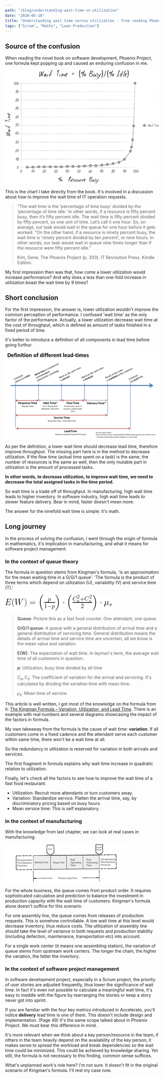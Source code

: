 ```yaml
---
path: "/blog/understanding-wait-time-vs-utilization"
date: "2020-05-18"
title: "Understanding wait time versus utilization - from reading Phoenix Project"
tags: ["Scrum", "Maths", "Lean Production"]
---
```


## Source of the confusion

When reading the novel book on software development, Phoenix Project, one formula kept popping up and caused an enduring confusion in me.

![Chart relating wait time and utilization](understanding-wait-time-vs-utilization/wait-time-busy-idle-phoenix.png)

This is the chart I take directly from the book. It's involved in a discussion about how to improve the wait time of IT operation requests.

> "The wait time is the ‘percentage of time busy’ divided by the ‘percentage of time idle.’ In other words, if a resource is fifty percent busy, then it’s fifty percent idle. The wait time is fifty percent divided by fifty percent, so one unit of time. Let’s call it one hour. So, on average, our task would wait in the queue for one hour before it gets worked. “On the other hand, if a resource is ninety percent busy, the wait time is ‘ninety percent divided by ten percent’, or nine hours. In other words, our task would wait in queue nine times longer than if the resource were fifty percent idle.”
>
>Kim, Gene. The Phoenix Project (p. 303). IT Revolution Press. Kindle Edition. 

My first impression then was that, how come a lower utilization would increase performance? And why does a less than one-fold increase in utilization boast the wait time by 9 times?

## Short conclusion

For the first impression, the answer is, lower utilization wouldn't improve the common perception of performance. I confused 'wait time' as the only factor of the performance. Actually, a lower utilization decrease wait time at the cost of throughput, which is defined as amount of tasks finished in a fixed period of time.

It's better to introduce a definition of all components in lead time before going furthur.

![Lead Time Composition](understanding-wait-time-vs-utilization/definition-of-lead-times.png)

As per the definition, a lower wait time should decrease lead time, therefore improve throughput. The missing part here is in the method to decrease utilization. If the flow time (actual time spent on a task) is the same, the number of resources is the same as well, then the only mutable part in utilization is the amount of processed tasks. 

**In other words, to decrease utilization, to improve wait time, we need to decrease the total assigned tasks in the time period.**

So wait time is a trade off of throughput. In manufacturing, high wait time leads to higher inventory. In software industry, high wait time leads to slower feature delivery. Bear in mind, faster doesn't mean more.

The answer for the ninefold wait time is simple: it's math.

## Long journey

In the process of solving the confusion, I went through the origin of formula in mathematics, it's implication in manufacturing, and what it means for software project management.

### In the context of queue theory

The formula in question stems from Kingman's formula, 'is an approximation for the mean waiting time in a G/G/1 queue'. 'The formula is the product of three terms which depend on utilization (U), variability (V) and service time (T).'

![Kingman's formula](understanding-wait-time-vs-utilization/kingman-formula.png)

> **Queue**: Picture this as a fast food counter. One attendant, one queue.
>
> **G/G/1 queue**: A queue with a general distribution of arrival time and a general distribution of servicing time. General distribution means the details of arrival time and service time are uncertain, all we know is the mean value and variation.
>
> **E(W)**: The expectation of wait time. In layman's term, the average wait time of all customers in question.
>
> **p**: Utilization, busy time divided by all time
>
> $C_a,C_s$: The coefficient of variation for the arrival and servicing. It's calculated by dividing the variation time with mean time.
>
> $\mu_s$: Mean time of service.

This article is well written, I got most of the knowledge on the formula from it: [The Kingman Formula – Variation, Utilization, and Lead Time](https://www.allaboutlean.com/kingman-formula). There is an example with real numbers and several diagrams showcasing the impact of the factors in formula.

My own takeaway from the formula is the cause of wait time: **variation**. If all customers come in a fixed cadence and the attendant serve each customer within same time, there won't be a wait time at all.

So the redundancy in utilization is reserved for variation in both arrivals and services.

The first fragment in formula explains why wait time increase in quadratic relation to utilization.

Finally, let's check all the factors to see how to improve the wait time of a fast food restaurant:

- Utilization: Recruit more attendants or turn customers away.
- Variation: Standardize service. Flatten the arrival time, say, by discriminatory pricing based on busy hours.
- Mean service time: This is self explanatory.

### In the context of manufacturing

With the knowledge from last chapter, we can look at real cases in manufacturing.

![Lead time in manufacturing](understanding-wait-time-vs-utilization/lead-time-in-manufacturing.png)

For the whole business, the queue comes from product order. It requires sophisticated calculation and prediction to balance the investment in production capacity with the wait time of customers. Kingman's formula alone doesn't suffice for this scenario.

For one assembly line, the queue comes from releases of production requests. This is somehow controllable. A low wait time at this level would decrease inventory, thus reduce costs. The utilization of assembly line should take the level of variance in both requests and production stability (including defection, maintenance, transportation etc) into account.

For a single work center (it means one assembling station), the variation of queue stems from upstream work centers. The longer the chain, the higher the variation, the fatter the inventory.

### In the context of software project management

In software development project, especially in a Scrum project, the priority of user stories are adjusted frequently, thus lower the significance of wait time. In fact it's even not possible to calculate a meaningful wait time, it's easy to meddle with the figure by rearranging the stories or keep a story never got into sprint.

If you are familiar with the four key metrics introduced in Accelerate, you'll notice **delivery** lead time is one of them. This doesn't include design and implementation. (Page 49) It's the same scope talked about in Phoenix Project. We must bear this difference in mind.

It's more relevant when we think about a key person/resource in the team, if others in the team heavily depend on the availability of the key person, it makes sense to spread the workload and break dependencies so the wait time could be minimized. This could be achieved by knowledge sharing. Yet still, the formula is not necessary to this finding, common sense suffices.

What's unplanned work's role here? I'm not sure. It doesn't fit in the original scenario of Kingman's formula. I'll rest my case now.
